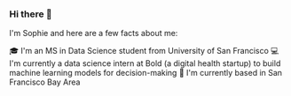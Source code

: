 ### Hi there 👋


I'm Sophie and here are a few facts about me:

🎓 I'm an MS in Data Science student from University of San Francisco
💻 I'm currently a data science intern at Bold (a digital health startup) to build machine learning models for decision-making
🌆 I'm currently based in San Francisco Bay Area
